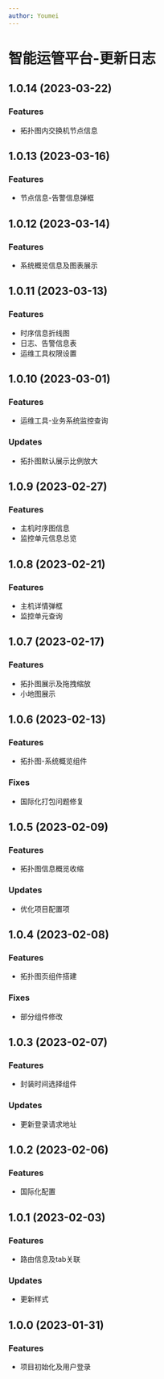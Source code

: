 ```yaml
---
author: Youmei
---
```


# 智能运管平台-更新日志
## 1.0.14 (2023-03-22)
### Features
* 拓扑图内交换机节点信息

## 1.0.13 (2023-03-16)
### Features
* 节点信息-告警信息弹框

## 1.0.12 (2023-03-14)
### Features
* 系统概览信息及图表展示

## 1.0.11 (2023-03-13)
### Features
* 时序信息折线图
* 日志、告警信息表
* 运维工具权限设置

## 1.0.10 (2023-03-01)
### Features
* 运维工具-业务系统监控查询

### Updates
* 拓扑图默认展示比例放大

## 1.0.9 (2023-02-27)
### Features
* 主机时序图信息
* 监控单元信息总览

## 1.0.8 (2023-02-21)
### Features
* 主机详情弹框
* 监控单元查询

## 1.0.7 (2023-02-17)
### Features
* 拓扑图展示及拖拽缩放
* 小地图展示

## 1.0.6 (2023-02-13)
### Features
* 拓扑图-系统概览组件

### Fixes
* 国际化打包问题修复

## 1.0.5 (2023-02-09)
### Features
* 拓扑图信息概览收缩

### Updates
* 优化项目配置项

## 1.0.4 (2023-02-08)
### Features
* 拓扑图页组件搭建

### Fixes
* 部分组件修改

## 1.0.3 (2023-02-07)
### Features
* 封装时间选择组件

### Updates
* 更新登录请求地址

## 1.0.2 (2023-02-06)
### Features
* 国际化配置


## 1.0.1 (2023-02-03)
### Features
* 路由信息及tab关联

### Updates
* 更新样式


## 1.0.0 (2023-01-31)
### Features
* 项目初始化及用户登录
